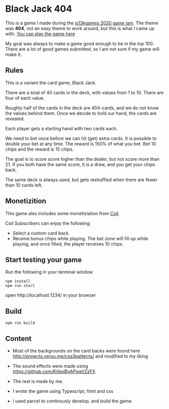 # Black Jack 404

This is a game I made during the [js13kgames 2020 game jam](https://js13kgames.com/). The theme was **404**, not an easy theme to work around, but this is what I came up with. [You can play the game here](https://js13kgames.com/entries/black-jack-404)

My goal was always to make a game good enough to be in the top 100. There are a lot of good games submitted, so I am not sure if my game will make it.

## Rules

This is a variant the card game, Black Jack.

There are a total of 40 cards in the deck, with values from 1 to 10. There are four of each value.

Roughly half of the cards in the deck are 404-cards, and we do not know the values behind them. Once we decide to hold our hand, the cards are revealed.

Each player gets a starting hand with two cards each.

We need to bet once before we can hit (get) extra cards. It is possible to double your bet at any time. The reward is 150% of what you bet. Bet 10 chips and the reward is 15 chips.

The goal is to score score higher than the dealer, but not score more than 21. If you both have the same score, it is a draw, and you get your chips back.

The same deck is always used, but gets reshuffled when there are fewer than 10 cards left.

## Monetizition

This game also includes some monetiziation from [Coil](https://coil.com/about).

Coil Subscribers can enjoy the following:
* Select a custom card back
* Receive bonus chips while playing. The bet zone will fill up while playing, and once filled, the player receives 10 chips.

## Start testing your game

Run the following in your terminal window

```
npm install
npm run start
```

open http://localhost:1234/ in your browser

## Build

```
npm run build
```

## Content

* Most of the backgrounds on the card backs were found here http://projects.verou.me/css3patterns/ and modified to my liking
* The sound effects were made using https://github.com/KilledByAPixel/ZzFX
* The rest is made by me.

* I wrote the game using Typescript, html and css
* I used parcel to continously develop, and build the game.
